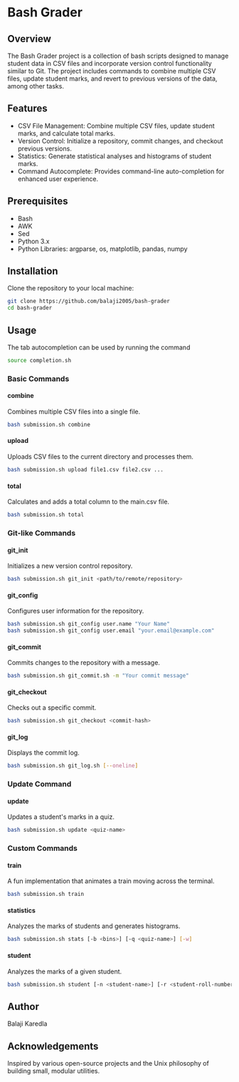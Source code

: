 # Bash Grader
## Overview
The Bash Grader project is a collection of bash scripts designed to manage student data in CSV files and incorporate version control functionality similar to Git. The project includes commands to combine multiple CSV files, update student marks, and revert to previous versions of the data, among other tasks.

## Features
- CSV File Management: Combine multiple CSV files, update student marks, and calculate total marks.
- Version Control: Initialize a repository, commit changes, and checkout previous versions.
- Statistics: Generate statistical analyses and histograms of student marks.
- Command Autocomplete: Provides command-line auto-completion for enhanced user experience.
## Prerequisites
- Bash
- AWK
- Sed
- Python 3.x
- Python Libraries: argparse, os, matplotlib, pandas, numpy
## Installation
Clone the repository to your local machine:

```sh
git clone https://github.com/balaji2005/bash-grader
cd bash-grader
```

## Usage
The tab autocompletion can be used by running the command

```sh
source completion.sh
```

### Basic Commands
#### combine
Combines multiple CSV files into a single file.

```sh
bash submission.sh combine
```

#### upload
Uploads CSV files to the current directory and processes them.

```sh
bash submission.sh upload file1.csv file2.csv ...
```

#### total
Calculates and adds a total column to the main.csv file.

```sh
bash submission.sh total
```
### Git-like Commands
#### git_init
Initializes a new version control repository.

```sh
bash submission.sh git_init <path/to/remote/repository>
```

#### git_config
Configures user information for the repository.

```sh
bash submission.sh git_config user.name "Your Name"
bash submission.sh git_config user.email "your.email@example.com"
```

#### git_commit
Commits changes to the repository with a message.

```sh
bash submission.sh git_commit.sh -m "Your commit message"
```

#### git_checkout
Checks out a specific commit.

```sh
bash submission.sh git_checkout <commit-hash>
```

#### git_log
Displays the commit log.

```sh
bash submission.sh git_log.sh [--oneline]
```
### Update Command
#### update
Updates a student's marks in a quiz.

```sh
bash submission.sh update <quiz-name>
```
### Custom Commands
#### train
A fun implementation that animates a train moving across the terminal.

```sh
bash submission.sh train
```

#### statistics
Analyzes the marks of students and generates histograms.

```sh
bash submission.sh stats [-b <bins>] [-q <quiz-name>] [-w]
```

#### student
Analyzes the marks of a given student.

```sh
bash submission.sh student [-n <student-name>] [-r <student-roll-number>] [-w]
```

## Author
Balaji Karedla

## Acknowledgements
Inspired by various open-source projects and the Unix philosophy of building small, modular utilities.
